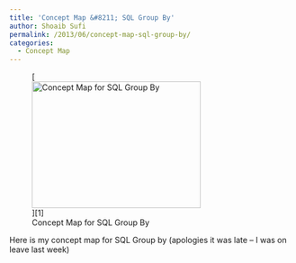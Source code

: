```yaml
---
title: 'Concept Map &#8211; SQL Group By'
author: Shoaib Sufi
permalink: /2013/06/concept-map-sql-group-by/
categories:
  - Concept Map
---
```

<figure id="attachment_3002" style="width: 300px;" class="wp-caption alignnone">[<img class="size-medium wp-image-3002" alt="Concept Map for SQL Group By" src="http://teaching.software-carpentry.org/wp-content/uploads/2013/06/0AV94M8NHbDUB2RE0KL7WKaW-300x225.jpg" width="300" height="225" />][1]<figcaption class="wp-caption-text">Concept Map for SQL Group By</figcaption></figure> 
Here is my concept map for SQL Group by (apologies it was late &#8211; I was on leave last week)

 [1]: http://teaching.software-carpentry.org/wp-content/uploads/2013/06/0AV94M8NHbDUB2RE0KL7WKaW.jpg
